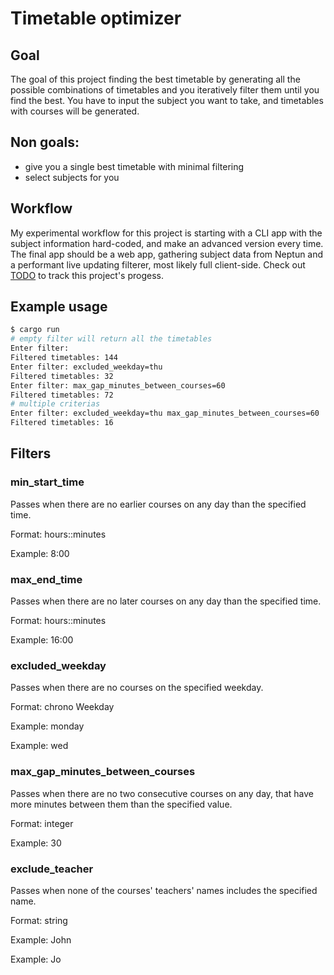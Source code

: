 # Timetable optimizer

## Goal

The goal of this project finding the best timetable by generating all the possible combinations of timetables and you iteratively filter them until you find the best.
You have to input the subject you want to take, and timetables with courses will be generated.

## Non goals:

- give you a single best timetable with minimal filtering
- select subjects for you

## Workflow

My experimental workflow for this project is starting with a CLI app with the subject information hard-coded, and make an advanced version every time.
The final app should be a web app, gathering subject data from Neptun and a performant live updating filterer, most likely full client-side.
Check out [TODO](TODO.md) to track this project's progess.

## Example usage

```sh
$ cargo run
# empty filter will return all the timetables
Enter filter:
Filtered timetables: 144
Enter filter: excluded_weekday=thu
Filtered timetables: 32
Enter filter: max_gap_minutes_between_courses=60
Filtered timetables: 72
# multiple criterias
Enter filter: excluded_weekday=thu max_gap_minutes_between_courses=60
Filtered timetables: 16
```

## Filters

### min_start_time

Passes when there are no earlier courses on any day than the specified time.

Format: hours::minutes

Example: 8:00

### max_end_time

Passes when there are no later courses on any day than the specified time.

Format: hours::minutes

Example: 16:00

### excluded_weekday

Passes when there are no courses on the specified weekday.

Format: chrono Weekday

Example: monday

Example: wed

### max_gap_minutes_between_courses

Passes when there are no two consecutive courses on any day, that have more minutes between them than the specified value.

Format: integer

Example: 30

### exclude_teacher

Passes when none of the courses' teachers' names includes the specified name.

Format: string

Example: John

Example: Jo

